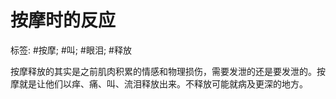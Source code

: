 # 按摩时的反应

标签: #按摩; #叫; #眼泪; #释放

按摩释放的其实是之前肌肉积累的情感和物理损伤，需要发泄的还是要发泄的。按摩就是让他们以痒、痛、叫、流泪释放出来。不释放可能就病及更深的地方。

